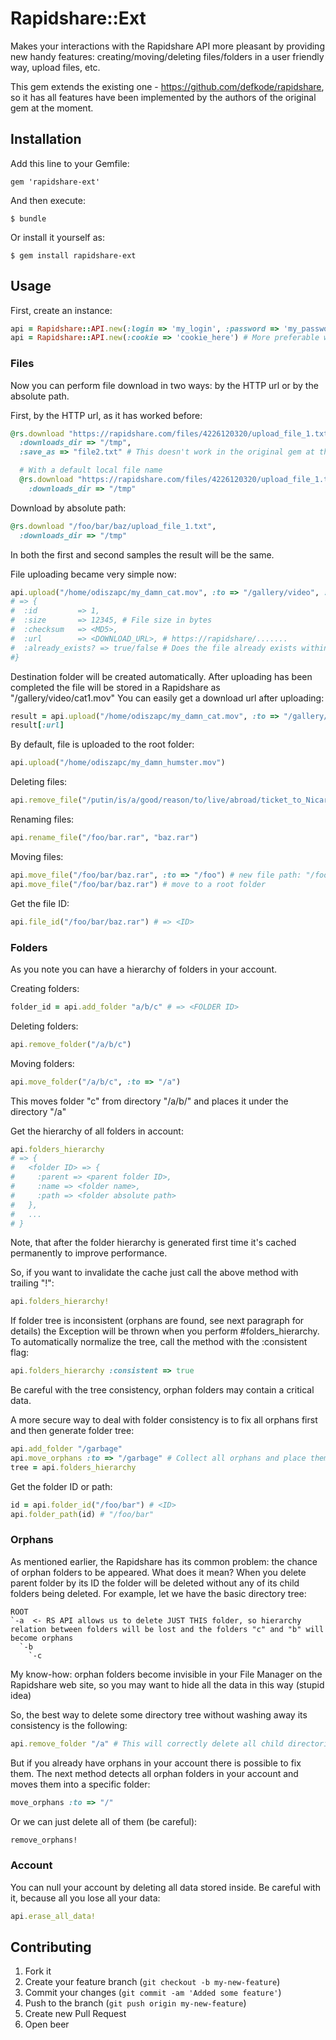 # Rapidshare::Ext

Makes your interactions with the Rapidshare API more pleasant by providing new handy features: creating/moving/deleting files/folders in a user friendly way, upload files, etc.

This gem extends the existing one - https://github.com/defkode/rapidshare, so it has all features have been implemented by the authors of the original gem at the moment.

## Installation

Add this line to your Gemfile:

    gem 'rapidshare-ext'

And then execute:

    $ bundle

Or install it yourself as:

    $ gem install rapidshare-ext

## Usage

First, create an instance:
```ruby
api = Rapidshare::API.new(:login => 'my_login', :password => 'my_password')
api = Rapidshare::API.new(:cookie => 'cookie_here') # More preferable way
```

### Files

Now you can perform file download in two ways: by the HTTP url or by the absolute path.

First, by the HTTP url, as it has worked before:
```ruby
@rs.download "https://rapidshare.com/files/4226120320/upload_file_1.txt",
  :downloads_dir => "/tmp",
  :save_as => "file2.txt" # This doesn't work in the original gem at the moment because of Rapidshare API changes

  # With a default local file name
  @rs.download "https://rapidshare.com/files/4226120320/upload_file_1.txt",
    :downloads_dir => "/tmp"
```

Download by absolute path:
```ruby
@rs.download "/foo/bar/baz/upload_file_1.txt",
  :downloads_dir => "/tmp"
```

In both the first and second samples the result will be the same.

File uploading became very simple now:
```ruby
api.upload("/home/odiszapc/my_damn_cat.mov", :to => "/gallery/video", :as => "cat1.mov")
# => {
#  :id         => 1,
#  :size       => 12345, # File size in bytes
#  :checksum   => <MD5>,
#  :url        => <DOWNLOAD_URL>, # https://rapidshare/.......
#  :already_exists? => true/false # Does the file already exists within a specific folder, real uploading will not being performed in this case
#}
```
Destination folder will be created automatically.
After uploading has been completed the file will be stored in a Rapidshare as "/gallery/video/cat1.mov"
You can easily get a download url after uploading:
```ruby
result = api.upload("/home/odiszapc/my_damn_cat.mov", :to => "/gallery/video", :as => "cat1.mov")
result[:url]
```

By default, file is uploaded to the root folder:
```ruby
api.upload("/home/odiszapc/my_damn_humster.mov")
```

Deleting files:
```ruby
api.remove_file("/putin/is/a/good/reason/to/live/abroad/ticket_to_Nicaragua.jpg")
```

Renaming files:
```ruby
api.rename_file("/foo/bar.rar", "baz.rar")
```

Moving files:
```ruby
api.move_file("/foo/bar/baz.rar", :to => "/foo") # new file path: "/foo/baz.rar"
api.move_file("/foo/bar/baz.rar") # move to a root folder
```

Get the file ID:
```ruby
api.file_id("/foo/bar/baz.rar") # => <ID>
```

### Folders
As you note you can have a hierarchy of folders in your account.

Creating folders:
```ruby
folder_id = api.add_folder "a/b/c" # => <FOLDER ID>
```

Deleting folders:
```ruby
api.remove_folder("/a/b/c")
```

Moving folders:
```ruby
api.move_folder("/a/b/c", :to => "/a")
```
This moves folder "c" from directory "/a/b/" and places it under the directory "/a"

Get the hierarchy of all folders in account:
```ruby
api.folders_hierarchy
# => {
#   <folder ID> => {
#     :parent => <parent folder ID>,
#     :name => <folder name>,
#     :path => <folder absolute path>
#   },
#   ...
# }
```

Note, that after the folder hierarchy is generated first time it's cached permanently to improve performance.

So, if you want to invalidate the cache just call the above method with trailing "!":
```ruby
api.folders_hierarchy!
```

If folder tree is inconsistent (orphans are found, see next paragraph for details) the Exception will be thrown when you perform #folders_hierarchy.
To automatically normalize the tree, call the method with the :consistent flag:
```ruby
api.folders_hierarchy :consistent => true
```
Be careful with the tree consistency, orphan folders may contain a critical data.

A more secure way to deal with folder consistency is to fix all orphans first and then generate folder tree:
```ruby
api.add_folder "/garbage"
api.move_orphans :to => "/garbage" # Collect all orphans and place them under the /garbage folder
tree = api.folders_hierarchy
```

Get the folder ID or path:
```ruby
id = api.folder_id("/foo/bar") # <ID>
api.folder_path(id) # "/foo/bar"
```

### Orphans
As mentioned earlier, the Rapidshare has its common problem: the chance of orphan folders to be appeared.
What does it mean? When you delete parent folder by its ID the folder will be deleted without any of its child folders being deleted.
For example, let we have the basic directory tree:
```
ROOT
`-a  <- RS API allows us to delete JUST THIS folder, so hierarchy relation between folders will be lost and the folders "c" and "b" will become orphans
  `-b
    `-c
```

My know-how: orphan folders become invisible in your File Manager on the Rapidshare web site, so you may want to hide all the data in this way (stupid idea)

So, the best way to delete some directory tree without washing away its consistency is the following:
```ruby
api.remove_folder "/a" # This will correctly delete all child directories
```

But if you already have orphans in your account there is possible to fix them.
The next method detects all orphan folders in your account and moves them into a specific folder:
```ruby
move_orphans :to => "/"
```

Or we can just delete all of them (be careful):
```ruby
remove_orphans!
```

### Account
You can null your account by deleting all data stored inside. Be careful with it, because all you lose all your data:
```ruby
api.erase_all_data!
```

## Contributing

1. Fork it
2. Create your feature branch (`git checkout -b my-new-feature`)
3. Commit your changes (`git commit -am 'Added some feature'`)
4. Push to the branch (`git push origin my-new-feature`)
5. Create new Pull Request
6. Open beer